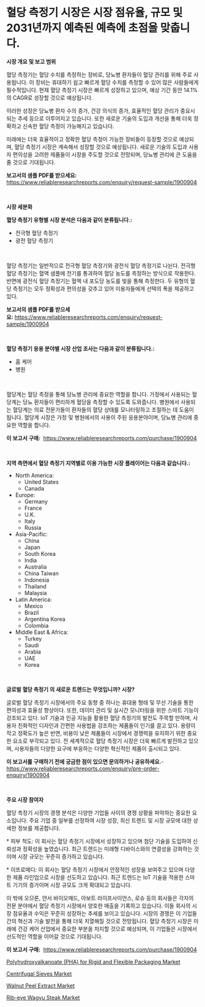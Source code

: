 <p><h1>혈당 측정기 시장은 시장 점유율, 규모 및 2031년까지 예측된 예측에 초점을 맞춥니다.</h1></p><p><strong>시장 개요 및 보고 범위</strong></p>
<p><p>혈당 측정기는 혈당 수치를 측정하는 장비로, 당뇨병 환자들이 혈당 관리를 위해 주로 사용됩니다. 이 장비는 휴대하기 쉽고 빠르게 혈당 수치를 측정할 수 있어 많은 사람들에게 필수적입니다. 현재 혈당 측정기 시장은 빠르게 성장하고 있으며, 예상 기간 동안 14.1%의 CAGR로 성장할 것으로 예상됩니다. </p><p>이러한 성장은 당뇨병 환자 수의 증가, 건강 의식의 증가, 효율적인 혈당 관리가 중요시되는 추세 등으로 이루어지고 있습니다. 또한 새로운 기술의 도입과 개선을 통해 더욱 정확하고 신속한 혈당 측정이 가능해지고 있습니다.</p><p>미래에는 더욱 효율적이고 정확한 혈당 측정이 가능한 장비들이 등장할 것으로 예상되며, 혈당 측정기 시장은 계속해서 성장할 것으로 예상됩니다. 새로운 기술의 도입과 사용자 편의성을 고려한 제품들이 시장을 주도할 것으로 전망되며, 당뇨병 관리에 큰 도움을 줄 것으로 기대됩니다.</p></p>
<p><strong>보고서의 샘플 PDF를 받으세요:</strong> <a href="https://www.reliableresearchreports.com/enquiry/request-sample/1900904">https://www.reliableresearchreports.com/enquiry/request-sample/1900904</a></p>
<p>&nbsp;</p>
<p><strong>시장 세분화</strong></p>
<p><strong>혈당 측정기 유형별 시장 분석은 다음과 같이 분류됩니다.:</strong></p>
<p><ul><li>전극형 혈당 측정기</li><li>광전 혈당 측정기</li></ul></p>
<p>&nbsp;</p>
<p><p>혈당 측정기는 일반적으로 전극형 혈당 측정기와 광전식 혈당 측정기로 나뉜다. 전극형 혈당 측정기는 혈액 샘플에 전기를 통과하여 혈당 농도를 측정하는 방식으로 작용한다. 반면에 광전식 혈당 측정기는 혈액 내 포도당 농도를 빛을 통해 측정한다. 두 유형의 혈당 측정기는 모두 정확성과 편의성을 갖추고 있어 이용자들에게 선택의 폭을 제공하고 있다.</p></p>
<p><strong>보고서의 샘플 PDF를 받으세요:</strong>&nbsp;<a href="https://www.reliableresearchreports.com/enquiry/request-sample/1900904">https://www.reliableresearchreports.com/enquiry/request-sample/1900904</a></p>
<p>&nbsp;</p>
<p><strong> 혈당 측정기 응용 분야별 시장 산업 조사는 다음과 같이 분류됩니다.:</strong></p>
<p><ul><li>홈 케어</li><li>병원</li></ul></p>
<p>&nbsp;</p>
<p><p>혈당계는 혈당 측정을 통해 당뇨병 관리에 중요한 역할을 합니다. 가정에서 사용되는 혈당계는 당뇨 환자들이 편리하게 혈당을 측정할 수 있도록 도와줍니다. 병원에서 사용되는 혈당계는 의료 전문가들이 환자들의 혈당 상태를 모니터링하고 조절하는 데 도움이 됩니다. 혈당계 시장은 가정 및 병원에서의 사용이 주된 응용분야이며, 당뇨병 관리에 중요한 역할을 합니다.</p></p>
<p><strong>이 보고서 구매:</strong>&nbsp; <a href="https://www.reliableresearchreports.com/purchase/1900904">https://www.reliableresearchreports.com/purchase/1900904</a></p>
<p>&nbsp;</p>
<p><strong>지역 측면에서 혈당 측정기 지역별로 이용 가능한 시장 플레이어는 다음과 같습니다.:</strong></p>
<p><ul>
    <li>
        North America:
        <ul>
            <li>United States</li>
            <li>Canada</li>
        </ul>
    </li>
    <li>
        Europe:
        <ul>
            <li>Germany</li>
            <li>France</li>
            <li>U.K.</li>
            <li>Italy</li>
            <li>Russia</li>
        </ul>
    </li>
    <li>
        Asia-Pacific:
        <ul>
            <li>China</li>
            <li>Japan</li>
            <li>South Korea</li>
            <li>India</li>
            <li>Australia</li>
            <li>China Taiwan</li>
            <li>Indonesia</li>
            <li>Thailand</li>
            <li>Malaysia</li>
        </ul>
    </li>
    <li>
        Latin America:
        <ul>
            <li>Mexico</li>
            <li>Brazil</li>
            <li>Argentina Korea</li>
            <li>Colombia</li>
        </ul>
    </li>
    <li>
        Middle East & Africa:
        <ul>
            <li>Turkey</li>
            <li>Saudi</li>
            <li>Arabia</li>
            <li>UAE</li>
            <li>Korea</li>
        </ul>
    </li>
    </ul></p>
<p>&nbsp;</p>
<p><strong>글로벌 혈당 측정기 의 새로운 트렌드는 무엇입니까? 시장?</strong></p>
<p><p>글로벌 혈당 측정기 시장에서의 주요 동향 중 하나는 휴대용 형태 및 무선 기술을 통한 편의성과 효율성 향상이다. 또한, 데이터 관리 및 실시간 모니터링을 위한 스마트 기능이 강조되고 있다. IoT 기술과 인공 지능을 활용한 혈당 측정기의 발전도 주목할 만하며, 사용자 친화적인 디자인과 간편한 사용법을 강조하는 제품들이 인기를 끌고 있다. 용량이 작고 정확도가 높은 반면, 비용이 낮은 제품들이 시장에서 경쟁력을 유지하기 위한 중요한 요소로 부각되고 있다. 전 세계적으로 혈당 측정기 시장은 더욱 빠르게 발전하고 있으며, 사용자들의 다양한 요구에 부응하는 다양한 혁신적인 제품이 출시되고 있다.</p></p>
<p><strong>이 보고서를 구매하기 전에 궁금한 점이 있으면 문의하거나 공유하세요.</strong>- <a href="https://www.reliableresearchreports.com/enquiry/pre-order-enquiry/1900904">https://www.reliableresearchreports.com/enquiry/pre-order-enquiry/1900904</a></p>
<p>&nbsp;</p>
<p><strong>주요 시장 참여자</strong></p>
<p><p>혈당 측정기 시장의 경쟁 분석은 다양한 기업들 사이의 경쟁 상황을 파악하는 중요한 요소입니다. 주요 기업 중 일부를 선정하여 시장 성장, 최신 트렌드 및 시장 규모에 대한 상세한 정보를 제공합니다. </p><p>* 피부 척도: 이 회사는 혈당 측정기 시장에서 성장하고 있으며 첨단 기술을 도입하여 신뢰성과 정확성을 높였습니다. 최근 트렌드는 미래형 디바이스와의 연결성을 강화하는 것이며 시장 규모는 꾸준히 증가하고 있습니다.</p><p>* 이프로메디: 이 회사는 혈당 측정기 시장에서 안정적인 성장을 보여주고 있으며 다양한 제품 라인업으로 시장을 선도하고 있습니다. 최근 트렌드는 IoT 기술을 적용한 스마트 기기의 증가이며 시장 규모도 크게 확대되고 있습니다.</p><p>이 밖에 오므론, 얀서 바이오매드, 아보트 라이프사이언스, 로슈 등의 회사들은 각자의 전문 분야에서 혈당 측정기 시장에서 양호한 매출을 기록하고 있습니다. 이들 회사의 시장 점유율과 수익은 꾸준히 성장하는 추세를 보이고 있습니다. 시장의 경쟁은 이 기업들 간의 혁신과 기술 발전을 통해 더욱 치열해질 것으로 전망됩니다. 혈당 측정기 시장은 미래에 건강 케어 산업에서 중요한 부분을 차지할 것으로 예상되며, 이 기업들은 시장에서 선도적인 역할을 이어갈 것으로 기대됩니다.</p></p>
<p><strong>이 보고서 구매:</strong>&nbsp;&nbsp;<a href="https://www.reliableresearchreports.com/purchase/1900904">https://www.reliableresearchreports.com/purchase/1900904</a></p>
<p><p><a href="https://github.com/BryceTownsendr/Market-Research-Report-List-4/blob/main/polyhydroxyalkanoate-pha-for-rigid-and-flexible-packaging-market.md">Polyhydroxyalkanoate (PHA) for Rigid and Flexible Packaging Market</a></p><p><a href="https://invited-way-688.notion.site/Centrifugal-Sieves-Market-Research-Report-Reveals-The-Latest-Trends-And-Opportunities-of-this-Market-7585e1b79d994febae57130cc80ef094">Centrifugal Sieves Market</a></p><p><a href="https://github.com/mahnoor2003/Market-Research-Report-List-3/blob/main/walnut-peel-extract-market.md">Walnut Peel Extract Market</a></p><p><a href="https://view.publitas.com/reportprime-1/rib-eye-wagyu-steak-market-size-2024-2031-global-industrial-analysis-key-geographical-regions-market-share-top-key-players-product-types-and-forecast-research-report/">Rib-eye Wagyu Steak Market</a></p></p>
